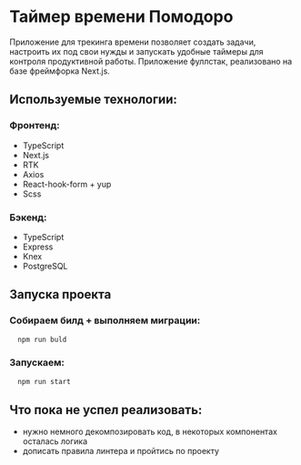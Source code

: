# Таймер времени Помодоро

Приложение для трекинга времени позволяет создать задачи, настроить их под свои нужды и запускать удобные таймеры для контроля продуктивной работы.
Приложение фуллстак, реализовано на базе фреймфорка Next.js.

## Используемые технологии:

### Фронтенд:

-   TypeScript
-   Next.js
-   RTK
-   Axios
-   React-hook-form + yup
-   Scss

### Бэкенд:

-   TypeScript
-   Express
-   Knex
-   PostgreSQL

## Запуска проекта

### Собираем билд + выполняем миграции:

```bash
  npm run buld
```

### Запускаем:

```bash
  npm run start
```

## Что пока не успел реализовать:

-   нужно немного декомпозировать код, в некоторых компонентах осталась логика
-   дописать правила линтера и пройтись по проекту

